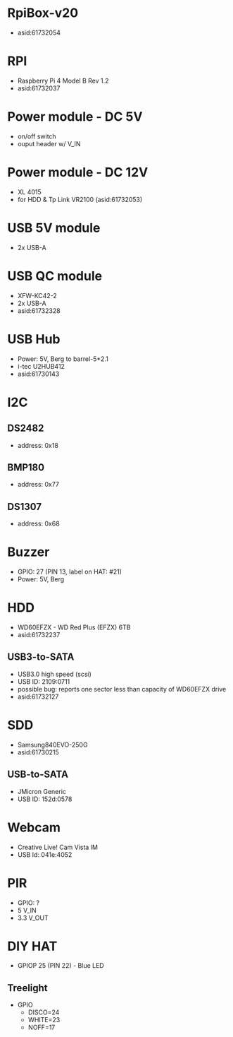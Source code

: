 # RpiBox-v20
* asid:61732054

# RPI
* Raspberry Pi 4 Model B Rev 1.2
* asid:61732037

# Power module - DC 5V
* on/off switch
* ouput header w/ V_IN

# Power module - DC 12V
* XL 4015
* for HDD & Tp Link VR2100 (asid:61732053)

# USB 5V module
* 2x USB-A

# USB QC module
* XFW-KC42-2
* 2x USB-A
* asid:61732328

# USB Hub
* Power: 5V, Berg to barrel-5*2.1
* i-tec U2HUB412
* asid:61730143

# I2C
## DS2482
* address: 0x18
## BMP180
* address: 0x77
## DS1307
* address: 0x68

# Buzzer
* GPIO: 27 (PIN 13, label on HAT: #21)
* Power: 5V, Berg

# HDD
* WD60EFZX - WD Red Plus (EFZX) 6TB
* asid:61732237

## USB3-to-SATA
* USB3.0 high speed (scsi)
* USB ID: 2109:0711
* possible bug: reports one sector less than capacity of WD60EFZX drive
* asid:61732127

# SDD
* Samsung840EVO-250G
* asid:61730215

## USB-to-SATA
* JMicron Generic
* USB ID: 152d:0578


# Webcam
* Creative Live! Cam Vista IM
* USB Id: 041e:4052

# PIR
* GPIO: ?
* 5 V_IN
* 3.3 V_OUT

# DIY HAT
* GPIOP 25 (PIN 22) - Blue LED

## Treelight
* GPIO
  * DISCO=24
  * WHITE=23
  * NOFF=17

